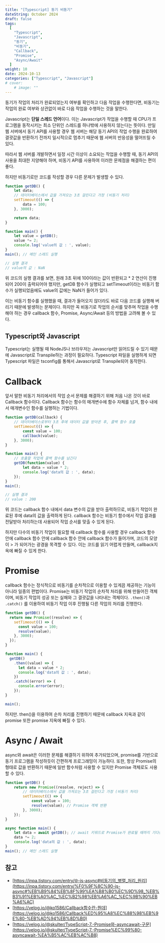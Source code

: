 ```yaml
---
title: "[Typescript] 동기 비동기"
dateString: October 2024
draft: false
tags:
  [
    "Typescript",
    "Javascript",
    "동기",
    "비동기",
    "Callback",
    "Promise",
    "Async/Await"
  ]
weight: 10
date: 2024-10-13
categories: ["Typescript", "Javascript"]
# cover:
    # image: ""
---
```


동기가 작업의 처리가 완료되었는지 여부를 확인하고 다음 작업을 수행한다면, 비동기는 작업의 완료 여부와 상관없이 바로 다음 작업을 수행하는 것을 말한다.

Javascript는 **단일 스레드 언어**이다. 이는 Javascript가 작업을 수행할 때 CPU가 프로그램을 동작시키는 최소 단위인 스레드를 하나밖에 사용하지 않는다는 뜻이다. 만일 웹 서버에서 동기 API를 사용할 경우 웹 서버는 해당 동기 API의 작업 수행을 완료하여 결괏값을 반환하기 전까지 일시적으로 멈추기 때문에 웹 서버의 반응성을 떨어뜨릴 수 있다.

따라서 웹 서버를 개발하면서 일정 시간 이상이 소요되는 작업을 수행할 때, 동기 API의 사용을 최대한 지양해야 하며, 비동기 API를 사용하여 이러한 문제점을 해결하는 편이 좋다.

하지만 비동기로만 코드를 작성할 경우 다른 문제가 발생할 수 있다.

```js
function getDB() {
    let data;
    // 데이터베이스에서 값을 가져오는 3초 걸린다고 가정 (비동기 처리)
    setTimeout(() => {
        data = 100;
    }, 3000);

    return data;
}

function main() {
    let value = getDB();
    value *= 2;
    console.log('value의 값 : ', value);
}
main(); // 메인 스레드 실행

// 실행 결과
// value의 값 : NaN
```

위 코드의 실행 결과를 보면, 원래 3초 뒤에 100이라는 값이 반환되고 * 2 연산이 진행되어 200이 출력되어야 했지만,  getDB 함수가 실행되고 setTimeout이라는 비동기 함수가 실행되었음에도 value의 값에는 NaN가 들어가 있다.

이는 비동기 함수를 실행했을 때, 결과가 들어오지 않더라도 바로 다음 코드를 실행해 버리기 때문에 발생하는 문제이다. 하지만 꼭 비동기로 작업의 순서를 맞추며 작업을 수행해야 하는 경우 callback 함수, Promise, Async/Await 등의 방법을 고려해 볼 수 있다.

## Typescript와 Javascript

Typescript는 실행될 때 NodeJS나 브라우저는 Javascript만 읽어드릴 수 있기 때문에 Javascript로 Transpile하는 과정이 필요하다. Typescript 파일을 실행하게 되면 Typescript 파일은 tsconfig를 통해서 Javascript로 Transpile되어 동작한다.

# Callback

앞서 말한 비동기 처리에서의 작업 순서 문제를 해결하기 위해 처음 나온 것이 바로 Callback 함수이다. Callback 함수는 함수의 매개변수에 함수 자체를 넘겨, 함수 내에서 매개변수인 함수를 실행하는 기법이다.

```js
function getDB(callback) {
    // 데이터베이스로부터 3초 후에 데이터 값을 받아온 후, 콜백 함수 호출
    setTimeout(() => {
        const value = 100;
        callback(value);
    }, 3000);
}

function main() {
    // 호출할 작업에 콜백 함수를 넘긴다
    getDB(function(value) {
        let data = value * 2;
        console.log('data의 값 : ', data);
    });
}
main();

// 실행 결과
// value : 200
```

위 코드는 callback 함수 내에서 data 변수의 값을 받아 출력하므로, 비동기 작업이 완료된 후에 data의 값을 출력하게 된다. callback 함수는 비동기 함수에서 작업 결과를 전달받아 처리하는데 사용되어 작업 순서를 맞출 수 있게 된다.

하지만 다수의 비동기 작업이 필요할 때 callback 함수를 사용할 경우 callback 함수 안에 callback 함수 안에 callback 함수 안에 callback 함수가 들어가며, 코드의 모양이 > 가 되어가는 광경을 목격할 수 있다. 이는 코드를 읽기 어렵게 만들며, callback지옥에 빠질 수 있게 한다.

# Promise

callback 함수는 정식적으로 비동기를 순차적으로 이용할 수 있게끔 제공하는 기능이 아니라 일종의 편법이다. Promise는 비동기 작업의 순차적 처리를 위해 만들어진 객체이며, 비동기 작업의 성공 또는 실패와 그 결괏값을 나타내는 객체이다. `.then()`과 `.catch()` 를 이용하여 비동기 작업 이후 진행될 다른 작업의 처리를 진행한다.

```js
function getDB() {
  return new Promise((resolve) => {
    setTimeout(() => {
      const value = 100;
      resolve(value);
    }, 3000);
  });
}

function main() {
  getDB()
    .then((value) => {
      let data = value * 2;
      console.log('data의 값 : ', data);
    })
    .catch((error) => {
      console.error(error);
    });
}

main();
```

하지만. then()을 이용하여 순차 처리를 진행하기 때문에 callback 지옥과 같이 promise 또한 promise 지옥에 빠질 수 있다.

# Async / Await

async와 await은 이러한 문제를 해결하기 위하여 추가되었으며, promise를 기반으로  동기 프로그램을 작성하듯이 간편하게 프로그래밍이 가능하다. 또한, 항상 Promise의 형태로 값을 반환하기 때문에 일반 함수처럼 사용할 수 있지만 Promise 객체로도 사용할 수 있다.

```js
function getDB() {
    return new Promise((resolve, reject) => {
        // 데이터베이스에서 값을 가져오는 3초 걸린다고 가정 (비동기 처리)
        setTimeout(() => {
            const value = 100;
            resolve(value); // Promise 객체 반환
        }, 3000);
    });
}

async function main() {
    let data = await getDB(); // await 키워드로 Promise가 완료될 때까지 기다린다
    data *= 2;
    console.log('data의 값 : ', data);
}
main(); // 메인 스레드 실행
```

## 참고

- [https://inpa.tistory.com/entry/🌐-js-async#비동기의_병렬_처리_원리](https://inpa.tistory.com/entry/%F0%9F%8C%90-js-async#%EB%B9%84%EB%8F%99%EA%B8%B0%EC%9D%98_%EB%B3%91%EB%A0%AC_%EC%B2%98%EB%A6%AC_%EC%9B%90%EB%A6%AC)
- [https://velog.io/@ko1586/Callback함수란-뭔데](https://velog.io/@ko1586/Callback%ED%95%A8%EC%88%98%EB%9E%80-%EB%AD%94%EB%8D%B0)
- [https://velog.io/@skulter/TypeScript-7.-Promise와-asyncawait-구문](https://velog.io/@skulter/TypeScript-7.-Promise%EC%99%80-asyncawait-%EA%B5%AC%EB%AC%B8)